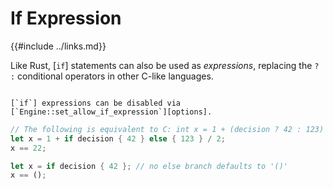 If Expression
=============

{{#include ../links.md}}

Like Rust, [`if`] statements can also be used as _expressions_, replacing the `? :` conditional
operators in other C-like languages.

~~~admonish tip.small "Tip: Disable `if` expressions"

[`if`] expressions can be disabled via [`Engine::set_allow_if_expression`][options].
~~~

```rust
// The following is equivalent to C: int x = 1 + (decision ? 42 : 123) / 2;
let x = 1 + if decision { 42 } else { 123 } / 2;
x == 22;

let x = if decision { 42 }; // no else branch defaults to '()'
x == ();
```
